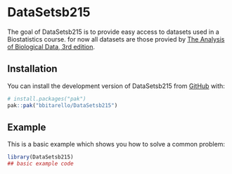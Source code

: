 
# DataSetsb215

<!-- badges: start -->
<!-- badges: end -->

The goal of DataSetsb215 is to provide easy access to datasets used in a Biostatistics course.
for now all datasets are those provied by [The Analysis of Biological Data, 3rd edition](https://whitlockschluter3e.zoology.ubc.ca/index.html#Data).

## Installation

You can install the development version of DataSetsb215 from [GitHub](https://github.com/) with:

``` r
# install.packages("pak")
pak::pak("bbitarello/DataSetsb215")
```

## Example

This is a basic example which shows you how to solve a common problem:

``` r
library(DataSetsb215)
## basic example code
```

